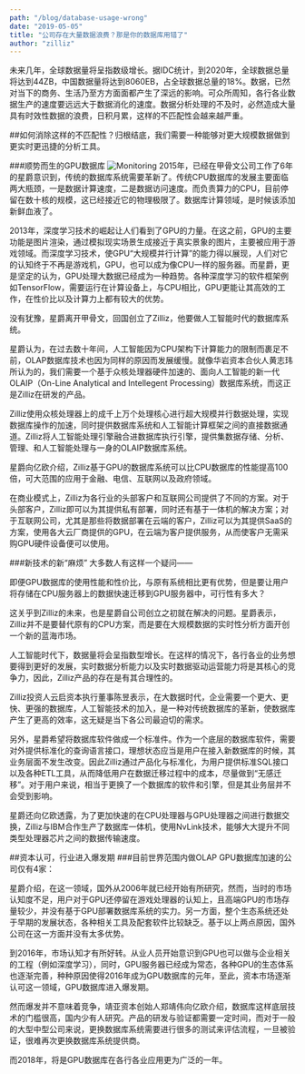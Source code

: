 ```yaml
---
path: "/blog/database-usage-wrong"
date: "2019-05-05"
title: "公司存在大量数据浪费？那是你的数据库用错了"
author: "zilliz"
---
```


未来几年，全球数据量将呈指数级增长。据IDC统计，到2020年，全球数据总量将达到44ZB，中国数据量将达到8060EB，占全球数据总量的18%。数据，已然对当下的商务、生活乃至方方面面都产生了深远的影响。可众所周知，各行各业数据生产的速度要远远大于数据消化的速度。数据分析处理的不及时，必然造成大量具有时效性数据的浪费，日积月累，这样的不匹配性会越来越严重。

##如何消除这样的不匹配性？归根结底，我们需要一种能够对更大规模数据做到更实时更迅捷的分析工具。

###顺势而生的GPU数据库
![Monitoring](/assets/dashboard.png)
2015年，已经在甲骨文公司工作了6年的星爵意识到，传统的数据库系统需要革新了。传统CPU数据库的发展主要面临两大瓶颈，一是数据计算速度，二是数据访问速度。而负责算力的CPU，目前停留在数十核的规模，这已经接近它的物理极限了。数据库计算领域，是时候该添加新鲜血液了。

2013年，深度学习技术的崛起让人们看到了GPU的力量。在这之前，GPU的主要功能是图片渲染，通过模拟现实场景生成接近于真实景象的图片，主要被应用于游戏领域。而深度学习技术，使GPU“大规模并行计算”的能力得以展现，人们对它的认知终于不再是游戏机，GPU，也可以成为像CPU一样的服务器。而星爵，更是坚定的认为，GPU处理大数据已经成为一种趋势。各种深度学习的软件框架例如TensorFlow，需要运行在计算设备上，与CPU相比，GPU更能让其高效的工作，在性价比以及计算力上都有较大的优势。

没有犹豫，星爵离开甲骨文，回国创立了Zilliz，他要做人工智能时代的数据库系统。

星爵认为，在过去数十年间，人工智能因为CPU架构下计算能力的限制而裹足不前，OLAP数据库技术也因为同样的原因而发展缓慢。就像华岩资本合伙人黄志玮所认为的，我们需要一个基于众核处理器硬件加速的、面向人工智能的新一代OLAIP（On-Line Analytical and Intellegent Processing）数据库系统，而这正是Zilliz在研发的产品。

Zilliz使用众核处理器上的成千上万个处理核心进行超大规模并行数据处理，实现数据库操作的加速，同时提供数据库系统和人工智能计算框架之间的直接数据通道。Zilliz将人工智能处理引擎融合进数据库执行引擎，提供集数据存储、分析、管理、和人工智能处理与一身的OLAIP数据库系统。

星爵向亿欧介绍，Zilliz基于GPU的数据库系统可以比CPU数据库的性能提高100倍，可大范围的应用于金融、电信、互联网以及政府领域。

在商业模式上，Zilliz为各行业的头部客户和互联网公司提供了不同的方案。对于头部客户，Zilliz即可以为其提供私有部署，同时还有基于一体机的解决方案；对于互联网公司，尤其是那些将数据部署在云端的客户，Zilliz可以为其提供SaaS的方案，使用各大云厂商提供的GPU，在云端为客户提供服务，从而使客户无需采购GPU硬件设备便可以使用。

###新技术的新“麻烦”
大多数人有这样一个疑问——

即便GPU数据库的使用性能和性价比，与原有系统相比更有优势，但是要让用户将存储在CPU服务器上的数据快速迁移到GPU服务器中，可行性有多大？

这关乎到Zilliz的未来，也是星爵自公司创立之初就在解决的问题。星爵表示，Zilliz并不是要替代原有的CPU方案，而是要在大规模数据的实时性分析方面开创一个新的蓝海市场。

人工智能时代下，数据量将会呈指数型增长。在这样的情况下，各行各业的业务想要得到更好的发展，实时数据分析能力以及实时数据驱动运营能力将是其核心的竞争力，因此，Zilliz产品的存在是有其合理性的。

Zilliz投资人云启资本执行董事陈昱表示，在大数据时代，企业需要一个更大、更快、更强的数据库，人工智能技术的加入，是一种对传统数据库的革新，使数据库产生了更高的效率，这无疑是当下各公司最迫切的需求。

另外，星爵希望将数据库软件做成一个标准件。作为一个底层的数据库软件，需要对外提供标准化的查询语言接口，理想状态应当是用户在接入新数据库的时候，其业务层面不发生改变。因此Zilliz通过产品化与标准化，为用户提供标准SQL接口以及各种ETL工具，从而降低用户在数据迁移过程中的成本，尽量做到“无感迁移”。对于用户来说，相当于更换了一个数据库的软件和引擎，但是其业务层并不会受到影响。

星爵还向亿欧透露，为了更加快速的在CPU处理器与GPU处理器之间进行数据交换，Zilliz与IBM合作生产了数据库一体机，使用NvLink技术，能够大大提升不同类型处理器芯片之间的数据传输速度。

##资本认可，行业进入爆发期
###目前世界范围内做OLAP GPU数据库加速的公司仅有4家：


星爵介绍，在这一领域，国外从2006年就已经开始有所研究，然而，当时的市场认知度不足，用户对于GPU还停留在游戏处理器的认知上，且高端GPU的市场存量较少，并没有基于GPU部署数据库系统的实力。另一方面，整个生态系统还处于早期的发展状态，各种相关工具及配套软件比较缺乏。基于以上两点原因，国外公司在这一方面并没有太多优势。

到2016年，市场认知才有所好转。从业人员开始意识到GPU也可以做与企业相关的工程（例如深度学习），同时，GPU服务器已经成为常态，各种GPU的生态体系也逐渐完善，种种原因使得2016年成为GPU数据库的元年，至此，资本市场逐渐认可这一领域，GPU数据库进入爆发期。

然而爆发并不意味着竞争，靖亚资本创始人郑靖伟向亿欧介绍，数据库这样底层技术的门槛很高，国内少有人研究。产品的研发与验证都需要一定时间，而对于一般的大型中型公司来说，更换数据库系统需要进行很多的测试来评估流程，一旦被验证，很难再次更换数据库系统提供商。

而2018年，将是GPU数据库在各行各业应用更为广泛的一年。

